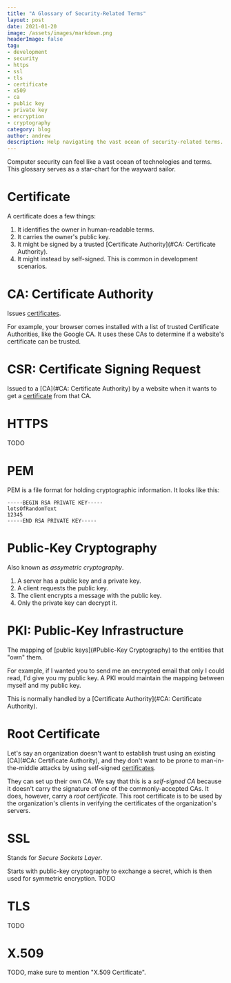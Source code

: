 ```yaml
---
title: "A Glossary of Security-Related Terms"
layout: post
date: 2021-01-20
image: /assets/images/markdown.png
headerImage: false
tag:
- development
- security
- https
- ssl
- tls
- certificate
- x509
- ca
- public key
- private key
- encryption
- cryptography
category: blog
author: andrew
description: Help navigating the vast ocean of security-related terms.
---
```


Computer security can feel like a vast ocean of technologies and terms. This glossary serves as a star-chart for the
wayward sailor.


# Certificate
A certificate does a few things:
1. It identifies the owner in human-readable terms.
1. It carries the owner's public key.
1. It might be signed by a trusted [Certificate Authority](#CA: Certificate Authority).
1. It might instead by self-signed. This is common in development scenarios.


# CA: Certificate Authority
Issues [certificates](#Certificate).

For example, your browser comes installed with a list of trusted Certificate Authorities, like the Google CA. It uses
these CAs to determine if a website's certificate can be trusted.


# CSR: Certificate Signing Request
Issued to a [CA](#CA: Certificate Authority) by a website when it wants to get a [certificate](#Certificate) from that
CA.


# HTTPS
TODO


# PEM
PEM is a file format for holding cryptographic information. It looks like this:
```
-----BEGIN RSA PRIVATE KEY-----
lotsOfRandomText
12345
-----END RSA PRIVATE KEY-----
```


# Public-Key Cryptography
Also known as _assymetric cryptography_.

1. A server has a public key and a private key.
1. A client requests the public key.
1. The client encrypts a message with the public key.
1. Only the private key can decrypt it.


# PKI: Public-Key Infrastructure
The mapping of [public keys](#Public-Key Cryptography) to the entities that "own" them.

For example, if I wanted you to send me an encrypted email that only I could read, I'd give you my public key. A PKI
would maintain the mapping between myself and my public key.

This is normally handled by a [Certificate Authority](#CA: Certificate Authority).


# Root Certificate
Let's say an organization doesn't want to establish trust using an existing [CA](#CA: Certificate Authority), and they
don't want to be prone to man-in-the-middle attacks by using self-signed [certificates](#Certificate).

They can set up their own CA. We say that this is a _self-signed CA_ because it doesn't carry the signature of one of the
commonly-accepted CAs. It does, however, carry a _root certificate_. This root certificate is to be used by the
organization's clients in verifying the certificates of the organization's servers.


# SSL
Stands for _Secure Sockets Layer_.


Starts with public-key cryptography to exchange a secret, which is then used for symmetric encryption.
TODO


# TLS
TODO


# X.509
TODO, make sure to mention "X.509 Certificate".
